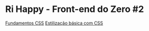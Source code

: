 # Ri Happy - Front-end do Zero #2

[Fundamentos CSS](Fundamentos_CSS/README.md)
[Estilização básica com CSS](Estilizacao_CSS/README.md)

